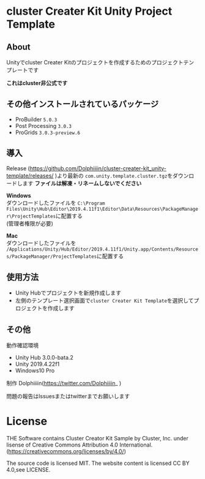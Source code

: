 # cluster Creater Kit Unity Project Template

About
---
Unityでcluster Creater Kitのプロジェクトを作成するためのプロジェクトテンプレートです

**これはcluster非公式です**

## その他インストールされているパッケージ

- ProBuilder `5.0.3`
- Post Processing `3.0.3`
- ProGrids `3.0.3-preview.6`



導入
---
Release (https://github.com/Dolphiiiin/cluster-creater-kit_unity-template/releases/ )より最新の
`com.unity.template.cluster.tgz`をダウンロードします
**ファイルは解凍・リネームしないでください**

**Windows**  
ダウンロードしたファイルを
`C:\Program Files\Unity\Hub\Editor\2019.4.11f1\Editor\Data\Resources\PackageManager\ProjectTemplates`に配置する  
(管理者権限が必要)

**Mac**  
ダウンロードしたファイルを
`/Applications/Unity/Hub/Editor/2019.4.11f1/Unity.app/Contents/Resources/PackageManager/ProjectTemplates`に配置する  

使用方法
---
- Unity Hubでプロジェクトを新規作成します
- 左側のテンプレート選択画面で`cluster Creater Kit Template`を選択してプロジェクトを作成します


その他
---
動作確認環境
- Unity Hub 3.0.0-bata.2
- Unity 2019.4.22f1
- Windows10 Pro

制作
Dolphiiiin(https://twitter.com/Dolphiiiin_ )

問題の報告はIssuesまたはtwitterまでお願いします



# License
THE Software contains Cluster Creator Kit Sample by Cluster, Inc. under lisense of  Creative Commons Attribution 4.0 International.(https://creativecommons.org/licenses/by/4.0/)

The source code is licensed MIT. The website content is licensed CC BY 4.0,see LICENSE.
